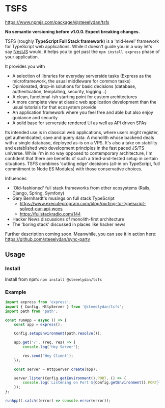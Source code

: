 # TSFS

https://www.npmjs.com/package/@steeelydan/tsfs

**No semantic versioning before v1.0.0. Expect breaking changes.**

TSFS (roughly **TypeScript Full Stack framework**) is a 'mid-level' framework for TypeScript web applications. While it doesn't guide you in a way let's say [NestJS](https://github.com/nestjs/nest) would, it helps you to get past the `npm install express` phase of your application.

It provides you with

-   A selection of libraries for everyday serverside tasks (Express as the microframework, the usual middleware for common tasks)
-   Opinionated, drop-in solutions for basic decisions (database, authentication, templating, security, logging...)
-   A clean, functional-ish starting point for custom architectures
-   A more complete view at classic web application development than the usual tutorials for that ecosystem provide
-   An application framework where you feel free and able but also enjoy guidance and security
-   A solid base for serverside rendered UI as well as API driven SPAs

Its intended use is in classical web applications, where users might register, get authenticated, save and query data. A monolith whose backend deals with a single database, deployed as-is on a VPS. It's also a take on stability and established web development principles in the fast paced JS/TS universe. While I'm in no way opposed to contemporary architecture, I'm confident that there are benefits of such a tried-and-tested setup in certain situations. TSFS combines 'cutting edge' decisions (all-in on TypeScript, full commitment to Node ES Modules) with those conservative choices.

Influences:

-   'Old-fashioned' full stack frameworks from other ecosystems (Rails, Django, Spring, Symfony)
-   Gary Bernhardt's musings on full stack TypeScript
    -   https://www.executeprogram.com/blog/porting-to-typescript-solved-our-api-woes
    -   https://fullstackradio.com/144
-   Hacker News discussions of monolith-first architecture
-   The 'boring stack' discussed in places like hacker news

Further description coming soon. Meanwhile, you can see it in action here: https://github.com/steeelydan/sync-party

## Usage

### Install

Install from npm: `npm install @steeelydan/tsfs`

### Example

```typescript
import express from 'express';
import { Config, HttpServer } from '@steeelydan/tsfs';
import path from 'path';

const runApp = async () => {
    const app = express();

    Config.setupEnvironment(path.resolve());

    app.get('/', (req, res) => {
        console.log('Hey Server');

        res.send('Hey Client');
    });

    const server = HttpServer.create(app);

    server.listen(Config.getEnvironment().PORT, () => {
        console.log(`Listening on Port ${Config.getEnvironment().PORT}`);
    });
};

runApp().catch((error) => console.error(error));
```
